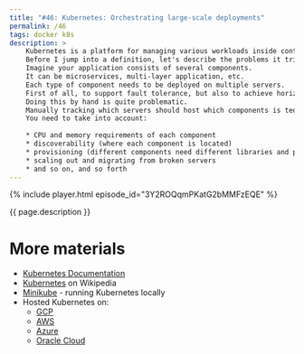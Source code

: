 ```yaml
---
title: "#46: Kubernetes: Orchestrating large-scale deployments"
permalink: /46
tags: docker k8s
description: >
    Kubernetes is a platform for managing various workloads inside containers.
    Before I jump into a definition, let's describe the problems it tries to solve.
    Imagine your application consists of several components.
    It can be microservices, multi-layer application, etc.
    Each type of component needs to be deployed on multiple servers.
    First of all, to support fault tolerance, but also to achieve horizontal scaling.
    Doing this by hand is quite problematic.
    Manually tracking which servers should host which components is tedious and error-prone.
    You need to take into account:
    
    * CPU and memory requirements of each component
    * discoverability (where each component is located)
    * provisioning (different components need different libraries and packages)
    * scaling out and migrating from broken servers
    * and so on, and so forth
---
```


{% include player.html episode_id="3Y2ROQqmPKatG2bMMFzEQE" %}

{{ page.description }}

<!--
This sound like too much work!
All you want is to deploy a backend, a message queue and a database with some redundancy.
The first stop to tackle this chaos is containerizing everything.
You may use Docker for that, but Kubernetes supports other container technologies these days.
Once you have containers everywhere, Kubernetes can take care of the rest.
Of course, after you write a ton of YAML configuration.
This configuration describes your system's desired state.

* How many instances of each container you need?
* What are their CPU and memory requirements?
* Do they need any storage?

Technically, the tiniest unit of deployment in Kubernetes is a pod.
A Pod is one or more containers running closely together on the same host.
One container per pod is fine.

OK, once you've defined the desired deployment, you let Kubernetes do the hard work.
It looks at your available hosts and tries to schedule pods among them.
It makes sure that pods are evenly distributed and have sufficient resources.
It also does some DNS magic so that pods can see each other.
Finally, Kubernetes constantly watches over each pod.
If something bad happens with any pod, it's restarted automatically.

Moreover, you can define metrics that drive auto-scaling.
For example, high CPU utilization of one pod may increase the number of instances.
Another pod, based on some business metric, might be scaled down.
Kubernetes also handles deployments gracefully.
Downtime during deployment is a thing of the past.
The platform first deploy a bunch of instances with the new version.
Only when they boot successfully and are healthy, it shuts down the old version.
Clients won't notice, assuming your code is backward compatible.
Canary deployments with a fraction of the traffic routed to a new or experimental version is also possible.

Scheduling and scaling stateless containers is simple.
If your application dies, it's redeployed transparently.
Most of the time you don't really care about out of memory errors or network issues.
If they are occasional, you just let Kubernetes do the restart for you.
Individual instances are expendable, rather than cured.

It's much more complex when your container needs state.
Databases or message brokers need persistent, safe storage.
In that case you can either use _so-called_ Stateful Sets.
Or take advantage of hosted databases-as-a-service.
By the way, every major cloud vendor has Kubernetes support.
So you don't have to maintain Kubernetes cluster yourself.
It's actually quite a lot of work.
Instead you upload your application's descriptor to the cloud.
The vendor does the deployment for you.

That's it, thanks for listening, bye!
-->

# More materials

* [Kubernetes Documentation](https://kubernetes.io/docs/home/)
* [Kubernetes](https://en.wikipedia.org/wiki/Kubernetes) on Wikipedia
* [Minikube](https://kubernetes.io/docs/tutorials/hello-minikube/) - running Kubernetes locally
* Hosted Kubernetes on:
    * [GCP](https://cloud.google.com/kubernetes-engine/)
    * [AWS](https://aws.amazon.com/kubernetes/)
    * [Azure](https://azure.microsoft.com/en-us/overview/kubernetes-on-azure/)
    * [Oracle Cloud](https://cloud.google.com/kubernetes-engine/)
